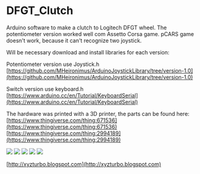 # DFGT_Clutch

Arduino software to make a clutch to Logitech DFGT wheel.
The potentiometer version worked well com Assetto Corsa game. pCARS game doesn't work, because it can't recognize two joystick.

Will be necessary download and install libraries for each version:

Potentiometer version use Joystick.h
[https://github.com/MHeironimus/ArduinoJoystickLibrary/tree/version-1.0](https://github.com/MHeironimus/ArduinoJoystickLibrary/tree/version-1.0)

Switch version use keyboard.h
[https://www.arduino.cc/en/Tutorial/KeyboardSerial](https://www.arduino.cc/en/Tutorial/KeyboardSerial)

The hardware was printed with a 3D printer, the parts can be found here:
[https://www.thingiverse.com/thing:671536](https://www.thingiverse.com/thing:671536)
[https://www.thingiverse.com/thing:2994189](https://www.thingiverse.com/thing:2994189)

<img src="https://github.com/naldin/DFGT_Clutch/raw/master/IMG_0201.JPG" />
<img src="https://github.com/naldin/DFGT_Clutch/raw/master/IMG_0200.JPG" />
<img src="https://github.com/naldin/DFGT_Clutch/raw/master/IMG_0199.JPG" />
<img src="https://github.com/naldin/DFGT_Clutch/raw/master/IMG_0198.JPG" />
<img src="https://github.com/naldin/DFGT_Clutch/raw/master/joystick.JPG" />

[http://xyzturbo.blogspot.com](http://xyzturbo.blogspot.com)